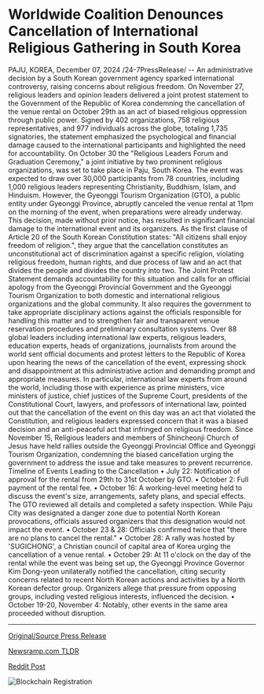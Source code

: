 # Worldwide Coalition Denounces Cancellation of International Religious Gathering in South Korea

PAJU, KOREA, December 07, 2024 /24-7PressRelease/ -- An administrative decision by a South Korean government agency sparked international controversy, raising concerns about religious freedom. On November 27, religious leaders and opinion leaders delivered a joint protest statement to the Government of the Republic of Korea condemning the cancellation of the venue rental on October 29th as an act of biased religious oppression through public power. Signed by 402 organizations, 758 religious representatives, and 977 individuals across the globe, totaling 1,735 signatories, the statement emphasized the psychological and financial damage caused to the international participants and highlighted the need for accountability.  On October 30 the "Religious Leaders Forum and Graduation Ceremony," a joint initiative by two prominent religious organizations, was set to take place in Paju, South Korea. The event was expected to draw over 30,000 participants from 78 countries, including 1,000 religious leaders representing Christianity, Buddhism, Islam, and Hinduism.  However, the Gyeonggi Tourism Organization (GTO), a public entity under Gyeonggi Province, abruptly canceled the venue rental at 11pm on the morning of the event, when preparations were already underway. This decision, made without prior notice, has resulted in significant financial damage to the international event and its organizers. As the first clause of Article 20 of the South Korean Constitution states: "All citizens shall enjoy freedom of religion.", they argue that the cancellation constitutes an unconstitutional act of discrimination against a specific religion, violating religious freedom, human rights, and due process of law and an act that divides the people and divides the country into two.  The Joint Protest Statement demands accountability for this situation and calls for an official apology from the Gyeonggi Provincial Government and the Gyeonggi Tourism Organization to both domestic and international religious organizations and the global community. It also requires the government to take appropriate disciplinary actions against the officials responsible for handling this matter and to strengthen fair and transparent venue reservation procedures and preliminary consultation systems.  Over 88 global leaders including international law experts, religious leaders, education experts, heads of organizations, journalists from around the world sent official documents and protest letters to the Republic of Korea upon hearing the news of the cancellation of the event, expressing shock and disappointment at this administrative action and demanding prompt and appropriate measures. In particular, international law experts from around the world, including those with experience as prime ministers, vice ministers of justice, chief justices of the Supreme Court, presidents of the Constitutional Court, lawyers, and professors of international law, pointed out that the cancellation of the event on this day was an act that violated the Constitution, and religious leaders expressed concern that it was a biased decision and an anti-peaceful act that infringed on religious freedom.  Since November 15, Religious leaders and members of Shincheonji Church of Jesus have held rallies outside the Gyeonggi Provincial Office and Gyeonggi Tourism Organization, condemning the biased cancellation urging the government to address the issue and take measures to prevent recurrence.  Timeline of Events Leading to the Cancellation •	July 22: Notification of approval for the rental from 29th to 31st October by GTO. •	October 2: Full payment of the rental fee. •	October 16: A working-level meeting held to discuss the event's size, arrangements, safety plans, and special effects. The GTO reviewed all details and completed a safety inspection. While Paju City was designated a danger zone due to potential North Korean provocations, officials assured organizers that this designation would not impact the event. •	October 23 & 28: Officials confirmed twice that "there are no plans to cancel the rental." •	October 28: A rally was hosted by 'SUGICHONG', a Christian council of capital area of Korea urging the cancellation of a venue rental. •	October 29: At 11 o'clock on the day of the rental while the event was being set up, the Gyeonggi Province Governor Kim Dong-yeon unilaterally notified the cancellation, citing security concerns related to recent North Korean actions and activities by a North Korean defector group. Organizers allege that pressure from opposing groups, including vested religious interests, influenced the decision. •	October 19-20, November 4: Notably, other events in the same area proceeded without disruption. 

---

[Original/Source Press Release](https://www.24-7pressrelease.com/press-release/516853/worldwide-coalition-denounces-cancellation-of-international-religious-gathering-in-south-korea)
                    

[Newsramp.com TLDR](https://newsramp.com/curated-news/international-outcry-over-venue-rental-cancellation-in-south-korea/3a4981fe90c844b80076c3d7a07326de) 

 



[Reddit Post](https://www.reddit.com/r/newsramp/comments/1h8nz93/international_outcry_over_venue_rental/) 



![Blockchain Registration](https://cdn.newsramp.app/24-7PressRelease/qrcode/2412/7/lambD34e.webp)
